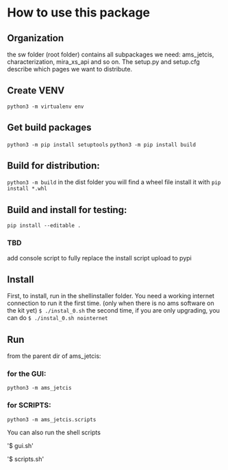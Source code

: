 # How to use this package

## Organization
the sw folder (root folder) contains all subpackages we need:
ams_jetcis, characterization, mira_xs_api and so on.
The setup.py and setup.cfg describe which pages we want to distribute.

## Create VENV
`python3 -m virtualenv env`

## Get build packages
`python3 -m pip install setuptools`
`python3 -m pip install build`

## Build for distribution:
`python3 -m build`
in the dist folder you will find a wheel file
install it with
`pip install *.whl`

## Build and install for testing:
`pip install --editable .`

### TBD
add console script to fully replace the install script
upload to pypi


## Install
First, to install, run in the shellinstaller folder.
You need a working internet connection to run it the first time. (only when there is no ams software on the kit yet)
`$ ./instal_0.sh`
the second time, if you are only upgrading, you can do 
`$ ./instal_0.sh nointernet`


## Run 
from the parent dir of ams_jetcis:

### for the GUI:
`python3 -m ams_jetcis`
### for SCRIPTS:
`python3 -m ams_jetcis.scripts`

You can also run the shell scripts

'$ gui.sh'

'$ scripts.sh'